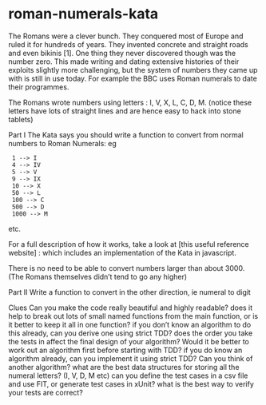 # roman-numerals-kata

The Romans were a clever bunch. They conquered most of Europe and ruled it for hundreds of years. They invented concrete and straight roads and even bikinis [1]. One thing they never discovered though was the number zero. This made writing and dating extensive histories of their exploits slightly more challenging, but the system of numbers they came up with is still in use today. For example the BBC uses Roman numerals to date their programmes.

The Romans wrote numbers using letters : I, V, X, L, C, D, M. (notice these letters have lots of straight lines and are hence easy to hack into stone tablets)

Part I
The Kata says you should write a function to convert from normal numbers to Roman Numerals: eg

     1 --> I
     4 --> IV
     5 --> V
     9 --> IX
     10 --> X
     50 --> L
     100 --> C
     500 --> D
     1000 --> M
etc.

For a full description of how it works, take a look at [this useful reference website] : which includes an implementation of the Kata in javascript.

There is no need to be able to convert numbers larger than about 3000. (The Romans themselves didn’t tend to go any higher)

Part II
Write a function to convert in the other direction, ie numeral to digit

Clues
Can you make the code really beautiful and highly readable?
does it help to break out lots of small named functions from the main function, or is it better to keep it all in one function?
if you don’t know an algorithm to do this already, can you derive one using strict TDD?
does the order you take the tests in affect the final design of your algorithm?
Would it be better to work out an algorithm first before starting with TDD?
if you do know an algorithm already, can you implement it using strict TDD?
Can you think of another algorithm?
what are the best data structures for storing all the numeral letters? (I, V, D, M etc)
can you define the test cases in a csv file and use FIT, or generate test cases in xUnit?
what is the best way to verify your tests are correct?



